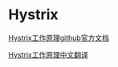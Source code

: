# Hystrix

[Hystrix工作原理github官方文档](https://github.com/Netflix/Hystrix/wiki/How-it-Works)

[Hystrix工作原理中文翻译](https://blog.csdn.net/forezp/article/details/75333088)

